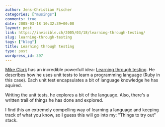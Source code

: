 ```yaml
---
author: Jens-Christian Fischer
categories: ["musings"]
comments: true
date: 2005-03-18 10:32:39+00:00
layout: post
link: https://invisible.ch/2005/03/18/learning-through-testing/
slug: learning-through-testing
tags: ["blog"]
title: Learning through testing
type: post
wordpress_id: 397
---
```


[Mike Clark][1] has an incredible powerfull idea: [Learning through testing][2]. He describes how he uses unit tests to learn a programming language (Ruby in this case). Each unit test encapsulates a bit of language knowledge he has aquired. 

Writing the unit tests, he explores a bit of the language. Also, there's a written trail of things he has done and explored. 

I find this an extremely compelling way of learning a language and keeping track of what you know, so I guess this will go into my: "Things to try out" stack.

[1]: https://www.clarkware.com/
[2]: https://www.clarkware.com/cgi/blosxom/2005/03/18#RLT1
